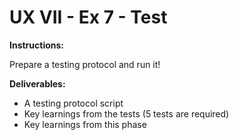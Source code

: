 # UX VII - Ex 7 - Test

**Instructions:** 

Prepare a testing protocol and run it!

**Deliverables:** 

- A testing protocol script
- Key learnings from the tests (5 tests are required)
- Key learnings from this phase